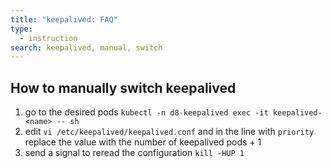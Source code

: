 ```yaml
---
title: "keepalived: FAQ"
type:
  - instruction
search: keepalived, manual, switch
---
```



## How to manually switch keepalived

1. go to the desired pods `kubectl -n d8-keepalived exec -it keepalived-<name> -- sh`
1. edit `vi /etc/keepalived/keepalived.conf` and in the line with `priority` replace the value with the number of keepalived pods + 1
1. send a signal to reread the configuration `kill -HUP 1`
